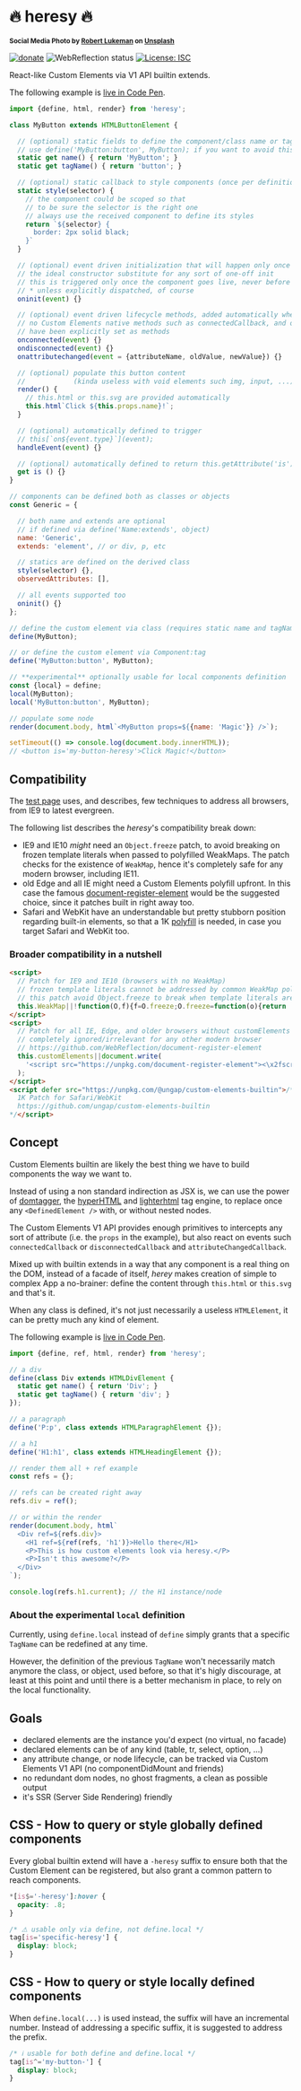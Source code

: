 # 🔥 heresy 🔥

<sup>**Social Media Photo by [Robert Lukeman](https://unsplash.com/@robertlukeman) on [Unsplash](https://unsplash.com/)**</sup>

[![donate](https://img.shields.io/badge/$-donate-ff69b4.svg?maxAge=2592000&style=flat)](https://github.com/WebReflection/donate) ![WebReflection status](https://offline.report/status/webreflection.svg) [![License: ISC](https://img.shields.io/badge/License-ISC-yellow.svg)](https://opensource.org/licenses/ISC)

React-like Custom Elements via V1 API builtin extends.

The following example is [live in Code Pen](https://codepen.io/WebReflection/pen/WWPWdR?editors=0010).

```js
import {define, html, render} from 'heresy';

class MyButton extends HTMLButtonElement {

  // (optional) static fields to define the component/class name or tag
  // use define('MyButton:button', MyButton); if you want to avoid this
  static get name() { return 'MyButton'; }
  static get tagName() { return 'button'; }

  // (optional) static callback to style components (once per definition)
  static style(selector) {
    // the component could be scoped so that
    // to be sure the selector is the right one
    // always use the received component to define its styles
    return `${selector} {
      border: 2px solid black;
    }`
  }

  // (optional) event driven initialization that will happen only once
  // the ideal constructor substitute for any sort of one-off init
  // this is triggered only once the component goes live, never before *
  // * unless explicitly dispatched, of course
  oninit(event) {}

  // (optional) event driven lifecycle methods, added automatically when
  // no Custom Elements native methods such as connectedCallback, and others
  // have been explicitly set as methods
  onconnected(event) {}
  ondisconnected(event) {}
  onattributechanged(event = {attributeName, oldValue, newValue}) {}

  // (optional) populate this button content
  //            (kinda useless with void elements such img, input, ...)
  render() {
    // this.html or this.svg are provided automatically
    this.html`Click ${this.props.name}!`;
  }

  // (optional) automatically defined to trigger
  // this[`on${event.type}`](event);
  handleEvent(event) {}

  // (optional) automatically defined to return this.getAttribute('is')
  get is () {}
}

// components can be defined both as classes or objects
const Generic = {

  // both name and extends are optional
  // if defined via define('Name:extends', object)
  name: 'Generic',
  extends: 'element', // or div, p, etc

  // statics are defined on the derived class
  style(selector) {},
  observedAttributes: [],

  // all events supported too
  oninit() {}
};

// define the custom element via class (requires static name and tagName)
define(MyButton);

// or define the custom element via Component:tag
define('MyButton:button', MyButton);

// **experimental** optionally usable for local components definition
const {local} = define;
local(MyButton);
local('MyButton:button', MyButton);

// populate some node
render(document.body, html`<MyButton props=${{name: 'Magic'}} />`);

setTimeout(() => console.log(document.body.innerHTML));
// <button is='my-button-heresy'>Click Magic!</button>
```


## Compatibility

The [test page](https://webreflection.github.io/heresy/test/) uses, and describes, few techniques to address all browsers, from IE9 to latest evergreen.

The following list describes the _heresy_'s compatibility break down:

  * IE9 and IE10 *might* need an `Object.freeze` patch, to avoid breaking on frozen template literals when passed to polyfilled WeakMaps. The patch checks for the existence of `WeakMap`, hence it's completely safe for any modern browser, including IE11.
  * old Edge and all IE might need a Custom Elements polyfill upfront. In this case the famous [document-register-element](https://github.com/WebReflection/document-register-element) would be the suggested choice, since it patches built in right away too.
  * Safari and WebKit have an understandable but pretty stubborn position regarding built-in elements, so that a 1K [polyfill](https://github.com/ungap/custom-elements-builtin) is needed, in case you target Safari and WebKit too.


### Broader compatibility in a nutshell

```html
<script>
  // Patch for IE9 and IE10 (browsers with no WeakMap)
  // frozen template literals cannot be addressed by common WeakMap polyfills
  // this patch avoid Object.freeze to break when template literals are passed to WeakMaps
  this.WeakMap||!function(O,f){f=O.freeze;O.freeze=function(o){return 'raw' in o?o:f(o)}}(Object);
</script>
<script>
  // Patch for all IE, Edge, and older browsers without customElements
  // completely ignored/irrelevant for any other modern browser
  // https://github.com/WebReflection/document-register-element
  this.customElements||document.write(
    '<script src="https://unpkg.com/document-register-element"><\x2fscript>'
  );
</script>
<script defer src="https://unpkg.com/@ungap/custom-elements-builtin">/*
  1K Patch for Safari/WebKit
  https://github.com/ungap/custom-elements-builtin
*/</script>
```


## Concept

Custom Elements builtin are likely the best thing we have to build components the way we want to.

Instead of using a non standard indirection as JSX is, we can use the power of [domtagger](https://github.com/WebReflection/domtagger#domtagger), the [hyperHTML](https://github.com/WebReflection/hyperHTML) and [lighterhtml](https://github.com/WebReflection/lighterhtml) tag engine, to replace once any `<DefinedElement />` with, or without nested nodes.

The Custom Elements V1 API provides enough primitives to intercepts any sort of attribute (i.e. the `props` in the example), but also react on events such `connectedCallback` or `disconnectedCallback` and `attributeChangedCallback`.

Mixed up with builtin extends in a way that any component is a real thing on the DOM, instead of a facade of itself, _herey_ makes creation of simple to complex App a no-brainer: define the content through `this.html` or `this.svg` and that's it.

When any class is defined, it's not just necessarily a useless `HTMLElement`, it can be pretty much any kind of element.

The following example is [live in Code Pen](https://codepen.io/WebReflection/pen/eoxobK?editors=0010).
```js
import {define, ref, html, render} from 'heresy';

// a div
define(class Div extends HTMLDivElement {
  static get name() { return 'Div'; }
  static get tagName() { return 'div'; }
});

// a paragraph
define('P:p', class extends HTMLParagraphElement {});

// a h1
define('H1:h1', class extends HTMLHeadingElement {});

// render them all + ref example
const refs = {};

// refs can be created right away
refs.div = ref();

// or within the render
render(document.body, html`
  <Div ref=${refs.div}>
    <H1 ref=${ref(refs, 'h1')}>Hello there</H1>
    <P>This is how custom elements look via heresy.</P>
    <P>Isn't this awesome?</P>
  </Div>
`);

console.log(refs.h1.current); // the H1 instance/node
```

### About the experimental `local` definition

Currently, using `define.local` instead of `define` simply grants that a specific `TagName` can be redefined at any time.

However, the definition of the previous `TagName` won't necessarily match anymore the class, or object, used before, so that it's higly discourage, at least at this point and until there is a better mechanism in place, to rely on the local functionality.



## Goals

  * declared elements are the instance you'd expect (no virtual, no facade)
  * declared elements can be of any kind (table, tr, select, option, ...)
  * any attribute change, or node lifecycle, can be tracked via Custom Elements V1 API (no componentDidMount and friends)
  * no redundant dom nodes, no ghost fragments, a clean as possible output
  * it's SSR (Server Side Rendering) friendly


## CSS - How to query or style globally defined components

Every global builtin extend will have a `-heresy` suffix to ensure both that the Custom Element can be registered, but also grant a common pattern to reach components.

```css
*[is$='-heresy']:hover {
  opacity: .8;
}

/* ⚠ usable only via define, not define.local */
tag[is='specific-heresy'] {
  display: block;
}
```

## CSS - How to query or style locally defined components

When `define.local(...)` is used instead, the suffix will have an incremental number. Instead of addressing a specific suffix, it is suggested to address the prefix.

```css
/* ℹ usable for both define and define.local */
tag[is^='my-button-'] {
  display: block;
}
```
